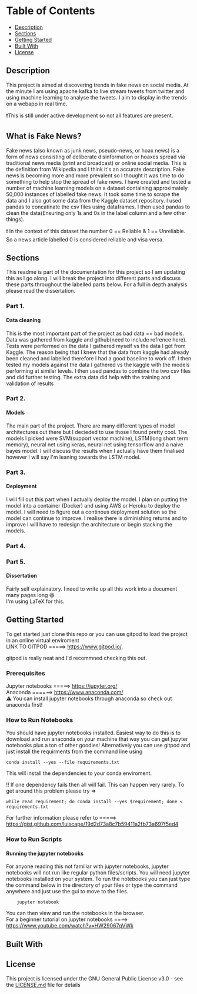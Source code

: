 # Table of Contents
* [Description](#description)
* [Sections](#sections)
* [Getting Started](#getting-started)
* [Built With](#built-with)
* [License](#license)

## Description
This project is aimed at discovering trends in fake news on social media. At the minute I am using apache kafka to live stream tweets from twitter and using machine learning to analyse the tweets. I aim to display in the trends on a webapp in real time.

:exclamation:This is still under active development so not all features are present.

## What is Fake News?
Fake news (also known as junk news, pseudo-news, or hoax news) is a form of news consisting of deliberate disinformation or hoaxes spread via traditional news media (print and broadcast) or online social media. This is the definition from Wikipedia and I think it's an accurate description. Fake news is becoming more and more prevalent so I thought it was time to do something to help stop the spread of fake news. I have created and tested a number of machine learning models on a dataset containing approximately 50,000 instances of labelled fake news. It took some time to scrape the data and I also got some data from the Kaggle dataset repository. I used pandas to concatinate the csv files using dataframes. I then used pandas to clean the data(Ensuring only 1s and 0s in the label column and a few other things). 

:exclamation: In the context of this dataset the number 0 == Reliable & 1 == Unreliable. So a news article labelled 0 is considered reliable and visa versa. 
      
## Sections

This readme is part of the documentation for this project so I am updating this as I go along. I will break the project into different parts and discuss these parts throughout the labelled parts below. For a full in depth analysis please read the dissertation. 

### Part 1. 
#### Data cleaning 
This is the most important part of the project as bad data == bad models. Data was gathered from kaggle and github(need to include refrence here). Tests were performed on the data I gathered myself vs the data I got from Kaggle. The reason being that I knew that the data from kaggle had already been cleaned and labelled therefore I had a good baseline to work off. I then tested my models against the data I gathered vs the kaggle with the models performing at similar levels. I then used pandas to combine the two csv files and did further testing. The extra data did help with the training and validation of results 

### Part 2. 
#### Models 
The main part of the project. There are many different types of model architectures out there but I decieded to use those I found pretty cool. The models I picked were SVM(support vector machine), LSTM(long short term memory), neural net using keras, neural net using tensorflow and a naive bayes model. I will discuss the results when I actually have them finalised however I will say I'm leaning towards the LSTM model. 

### Part 3. 
#### Deployment 
I will fill out this part when I actually deploy the model. I plan on putting the model into a container (Docker) and using AWS or Heroku to deploy the model. I will need to figure out a continous deployment solution so the model can continue to improve. I realise there is diminishing returns and to improve I will have to redesign the architecture or begin stacking the models.

### Part 4. 


### Part 5. 
#### Dissertation 
Fairly self explainatory. I need to write up all this work into a document many pages long :smiley: </br>
I'm using LaTeX for this.


## Getting Started

To get started just clone this repo or you can use gitpod to load the project in an online virtual enviroment</br>
LINK TO GITPOD =====> https://www.gitpod.io/.

gitpod is really neat and I'd recommned checking this out.

### Prerequisites

Jupyter notebooks =====> https://jupyter.org/ </br>
Anaconda ======> https://www.anaconda.com/ </br>
:warning: You can install jupyter notebooks through anaconda so check out anaconda first!

### How to Run Notebooks
You should have jupyter notebooks installed. Easiest way to do this is to download and run anaconda on your machine that way you can get jupyter notebooks plus a ton of other goodies! Alternatively you can use gitpod and just install the requirments from the command line using

    conda install --yes --file requirements.txt

This will install the dependencies to your conda enviroment. </br>

:bangbang: If one dependency fails then all will fail. This can happen very rarely. To get around this problem please try =>

    while read requirement; do conda install --yes $requirement; done < requirements.txt
  
For further information please refer to =====> https://gist.github.com/luiscape/19d2d73a8c7b59411a2fb73a697f5ed4 


### How to Run Scripts


#### Running the jupyter notebooks
For anyone reading this not familiar with jupyter notebooks, jupyter notebooks will not run like regular python files/scripts. You will need jupyter notebooks installed on your system. To run the notebooks you can just type the command below in the directory of your files or type the command anywhere and just use the gui to move to the files.
        
        jupyter notebook 
        
You can then view and run the notebooks in the browser. </br>
For a beginner tutorial on jupyter notebooks ====> https://www.youtube.com/watch?v=HW29067qVWk


## Built With



## License

This project is licensed under the GNU General Public License v3.0 - see the [LICENSE.md](LICENSE) file for details
